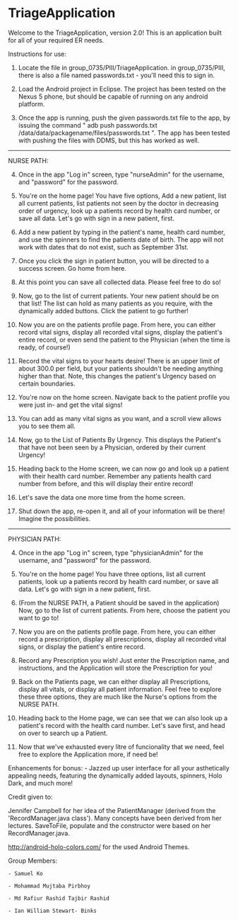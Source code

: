 TriageApplication
=================
Welcome to the TriageApplication, version 2.0! This is an application built for all of your required ER needs.

Instructions for use:

1. Locate the file in group_0735/PIII/TriageApplication. in group_0735/PIII, there is also a file named passwords.txt - you'll need this to sign in.

2. Load the Android project in Eclipse. The project has been tested on the Nexus 5 phone, but should be capable of running on any android platform.

3. Once the app is running, push the given passwords.txt file to the app, by
   issuing the command " adb push passwords.txt /data/data/packagename/files/passwords.txt ".
   The app has been tested with pushing the files with DDMS, but this has worked as well.

------------------------------------------------------------------------------------------------------------------------------------------------------------------------------------
NURSE PATH:

4. Once in the app "Log in" screen, type "nurseAdmin" for the username, and "password" for the password.

5. You're on the home page! You have five options, Add a new patient, list all current patients, list patients not seen by the doctor in decreasing order of urgency, look up a patients record by health card number, or save all data. Let's go with sign in a new patient, first.


6. Add a new patient by typing in the patient's name, health card number, and use the spinners to find the patients
   date of birth. The app will not work with dates that do not exist, such as September 31st.

7. Once you click the sign in patient button, you will be directed to a success screen. Go home from here.

8. At this point you can save all collected data. Please feel free to do so!

9. Now, go to the list of current patients. Your new patient should be on that list! The list can hold as many patients as
   you require, with the dynamically added buttons. Click the patient to go further!

10. Now you are on the patients profile page. From here, you can either record vital signs, display all recorded vital signs, display the patient's entire record, or even send the patient to the Physician (when the time is ready, of course!)

11. Record the vital signs to your hearts desire! There is an upper limit of about 300.0 per field, but your patients
    shouldn't be needing anything higher than that. Note, this changes the patient's Urgency based on certain boundaries.

12. You're now on the home screen. Navigate back to the patient profile you were just in- and get the vital signs!

13. You can add as many vital signs as you want, and a scroll view allows you to see them all.

14. Now, go to the List of Patients By Urgency. This displays the Patient's that have not been seen by a Physician, ordered by their current Urgency!

15. Heading back to the Home screen, we can now go and look up a patient with their health card number. Remember any patients health card number from before, and this will display their entire record!

16. Let's save the data one more time from the home screen.

17. Shut down the app, re-open it, and all of your information will be there! Imagine the possibilities.

------------------------------------------------------------------------------------------------------------------------------------------------------------------------------------

PHYSICIAN PATH:

4. Once in the app "Log in" screen, type "physicianAdmin" for the username, and "password" for the password.

5. You're on the home page! You have three options, list all current patients, look up a patients record by health card number, or save all data. Let's go with sign in a new patient, first.

6. (From the NURSE PATH, a Patient should be saved in the application) Now, go to the list of current patients. From here, choose the patient you want to go to!

7. Now you are on the patients profile page. From here, you can either record a prescription, display all prescriptions, display all recorded vital signs, or display the patient's entire record.

8. Record any Prescription you wish! Just enter the Prescription name, and instructions, and the Application will store the Prescription for you!

7. Back on the Patients page, we can either display all Prescriptions, display all vitals, or display all patient information. Feel free to explore these three options, they are much like the Nurse's options from the NURSE PATH.

8. Heading back to the Home page, we can see that we can also look up a patient's record with the health card number. Let's save first, and head on over to search up a Patient.

9. Now that we've exhausted every litre of funcionality that we need, feel free to explore the Application more, if need be!

Enhancements for bonus:
	- Jazzed up user interface for all your asthetically appealing needs, featuring the dynamically added layouts, spinners, Holo Dark, and much more!
	

Credit given to:

Jennifer Campbell for her idea of the PatientManager (derived from the 'RecordManager.java class').
Many concepts have been derived from her lectures. SaveToFile, populate and the constructor were based on her RecordManager.java.


http://android-holo-colors.com/ for the used Android Themes.
	
Group Members:
	
    - Samuel Ko
    
    - Mohammad Mujtaba Pirbhoy
    
    - Md Rafiur Rashid Tajbir Rashid
    
    - Ian William Stewart- Binks

